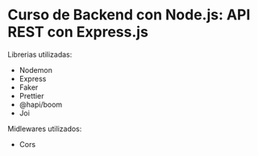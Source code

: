 # Curso de Backend con Node.js: API REST con Express.js


Librerias utilizadas:
* Nodemon
* Express
* Faker
* Prettier
* @hapi/boom
* Joi

Midlewares utilizados:
* Cors



